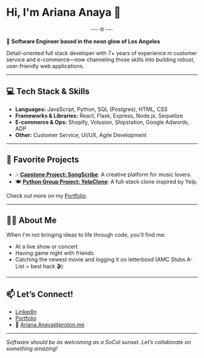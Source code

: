 
# Hi, I'm Ariana Anaya 👋
<p align="center">--- 🌐 ---</p>

🌆 **Software Engineer based in the neon glow of Los Angeles** 

Detail-oriented full stack developer with 7+ years of experience in customer service and e-commerce—now channeling those skills into building robust, user-friendly web applications.

---


## 💻 Tech Stack & Skills

- **Languages:** JavaScript, Python, SQL (Postgres), HTML, CSS
- **Frameworks & Libraries:** React, Flask, Express, Node.js, Sequelize
- **E-commerce & Ops:** Shopify, Volusion, Shipstation, Google Adwords, ADP
- **Other:** Customer Service, UI/UX, Agile Development

---

## 🚀 Favorite Projects

- 🎶 [**Capstone Project: SongScribe**](https://github.com/Ariana-Anaya/Capstone): A creative platform for music lovers.
- 🍽 [**Python Group Project: YelpClone**](https://github.com/Ariana-Anaya/Python-Group-Project): A full-stack clone inspired by Yelp.

Check out more on my [Portfolio](https://ariana-anaya.github.io/Portfolio/).

---

## 👩‍💻 About Me

When I'm not bringing ideas to life through code, you'll find me:
- At a live show or concert
- Having game night with friends
- Catching the newest movie and logging it on letterboxd (AMC Stubs A-List = best hack 🎬)

---

## 📫 Let’s Connect!

- [LinkedIn](https://linkedin.com/in/ariana-anaya1)
- [Portfolio](https://ariana-anaya.github.io/Portfolio/)
- 📧 Ariana.Anaya@proton.me

---

_Software should be as welcoming as a SoCal sunset. Let’s collaborate on something amazing!_


